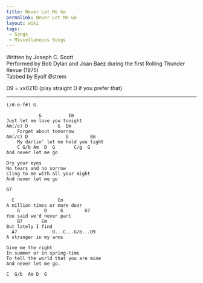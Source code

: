 ```yaml
---
title: Never Let Me Go
permalink: Never Let Me Go
layout: wiki
tags:
 - Songs
 - Miscellaneous Songs
---
```


Written by Joseph C. Scott  
Performed by Bob Dylan and Joan Baez during the first Rolling Thunder
Revue (1975)  
Tabbed by Eyolf Østrem

D9 = xx0210 (play straight D if you prefer that)

* * * * *

    (/d-e-f#) G

                G          Em
    Just let me love you tonight
    Am(/c) D           G  Em
        Forget about tomorrow
    Am(/c) D              G        Em
        My darlin' let me hold you tight
        C G/b Am  D  G       C/g  G
    And never let me go

    Dry your eyes
    No tears and no sorrow
    Cling to me with all your might
    And never let me go

    G7

      C                Cm
    A million times or more dear
        G         D     G        G7
    You said we'd never part
        B7       Em
    But lately I find
      A7             D...C...G/b...D9
    A stranger in my arms

    Give me the right
    In summer or in spring-time
    To tell the world that you are mine
    And never let me go.

    C  G/b  Am D  G
